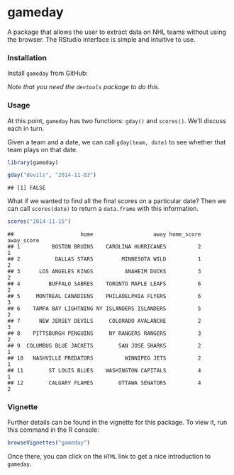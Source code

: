 gameday
=======

A package that allows the user to extract data on NHL teams without using the browser. The RStudio interface is simple and intuitive to use.

### Installation
Install `gameday` from GitHub:


_Note that you need the `devtools` package to do this._

### Usage
At this point, `gameday` has two functions: `gday()` and `scores()`. We'll discuss each in turn.

Given a team and a date, we can call `gday(team, date)` to see whether that team plays on that date.


```r
library(gameday)

gday("devils", "2014-11-03")
```

```
## [1] FALSE
```

What if we wanted to find all the final scores on a particular date? Then we can call `scores(date)` to return a `data.frame` with this information.


```r
scores("2014-11-15")
```

```
##                     home                   away home_score away_score
## 1          BOSTON BRUINS    CAROLINA HURRICANES          2          1
## 2           DALLAS STARS         MINNESOTA WILD          1          2
## 3      LOS ANGELES KINGS          ANAHEIM DUCKS          3          2
## 4         BUFFALO SABRES    TORONTO MAPLE LEAFS          6          2
## 5     MONTREAL CANADIENS    PHILADELPHIA FLYERS          6          3
## 6    TAMPA BAY LIGHTNING NY ISLANDERS ISLANDERS          5          2
## 7      NEW JERSEY DEVILS     COLORADO AVALANCHE          2          3
## 8    PITTSBURGH PENGUINS     NY RANGERS RANGERS          3          2
## 9  COLUMBUS BLUE JACKETS        SAN JOSE SHARKS          2          1
## 10   NASHVILLE PREDATORS          WINNIPEG JETS          2          1
## 11        ST LOUIS BLUES    WASHINGTON CAPITALS          4          1
## 12        CALGARY FLAMES        OTTAWA SENATORS          4          2
```

### Vignette
Further details can be found in the vignette for this package. To view it, run this command in the R console:


```r
browseVignettes("gameday")
```

Once there, you can click on the `HTML` link to get a nice introduction to `gameday`.
